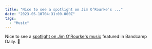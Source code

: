 ```yaml
---
title: "Nice to see a spotlight on Jim O’Rourke’s ..."
date: "2023-05-10T04:31:00.000Z"
tags: 
  - "Music"
---
```


Nice to see a [spotlight on Jim O'Rourke's music](https://daily.bandcamp.com/lists/jim-orourke-album-guide) featured in Bandcamp Daily. 🎵
